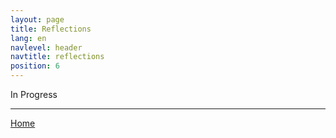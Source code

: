 ```yaml
---
layout: page
title: Reflections
lang: en
navlevel: header
navtitle: reflections
position: 6
---
```

In Progress

***
[Home](./)
